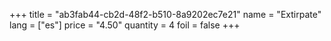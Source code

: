 +++
title = "ab3fab44-cb2d-48f2-b510-8a9202ec7e21"
name = "Extirpate"
lang = ["es"]
price = "4.50"
quantity = 4
foil = false
+++
